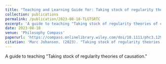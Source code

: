 ```yaml
---
title: "Teaching and Learning Guide for: Taking stock of regularity theories of causation"
collection: publications
permalink: /publication/2023-08-18-TLGTSRTC
excerpt: 'A guide to teaching "Taking stock of regularity theories of causation."'
date: 2023-08-18
venue: 'Philosophy Compass'
paperurl: 'https://compass.onlinelibrary.wiley.com/doi/10.1111/phc3.12944'
citation: 'Marc Johansen. (2023). "Taking stock of regularity theories of causation." <i>Philosophy Compass</i>.'
---
```


A guide to teaching "Taking stock of regularity theories of causation."


